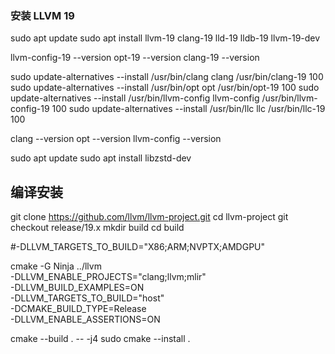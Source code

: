 ### 安装 LLVM 19

sudo apt update
sudo apt install llvm-19 clang-19 lld-19 lldb-19 llvm-19-dev

llvm-config-19 --version
opt-19 --version
clang-19 --version

sudo update-alternatives --install /usr/bin/clang clang /usr/bin/clang-19 100
sudo update-alternatives --install /usr/bin/opt opt /usr/bin/opt-19 100
sudo update-alternatives --install /usr/bin/llvm-config llvm-config /usr/bin/llvm-config-19 100
sudo update-alternatives --install /usr/bin/llc llc /usr/bin/llc-19 100

clang --version
opt --version
llvm-config --version

sudo apt update
sudo apt install libzstd-dev

## 编译安装



git clone https://github.com/llvm/llvm-project.git
cd llvm-project
git checkout release/19.x
mkdir build
cd build

#-DLLVM_TARGETS_TO_BUILD="X86;ARM;NVPTX;AMDGPU"

cmake -G Ninja ../llvm \
  -DLLVM_ENABLE_PROJECTS="clang;llvm;mlir" \
  -DLLVM_BUILD_EXAMPLES=ON \
   -DLLVM_TARGETS_TO_BUILD="host" \
  -DCMAKE_BUILD_TYPE=Release \
  -DLLVM_ENABLE_ASSERTIONS=ON

cmake --build . -- -j4
sudo cmake --install .